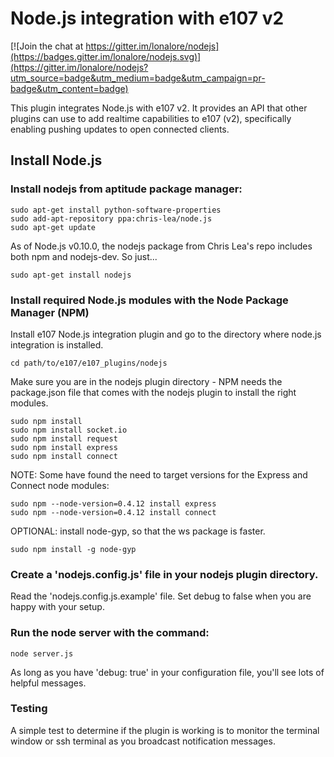 # Node.js integration with e107 v2

[![Join the chat at https://gitter.im/lonalore/nodejs](https://badges.gitter.im/lonalore/nodejs.svg)](https://gitter.im/lonalore/nodejs?utm_source=badge&utm_medium=badge&utm_campaign=pr-badge&utm_content=badge)

This plugin integrates Node.js with e107 v2. It provides an API that other plugins can use to add realtime capabilities to e107 (v2), specifically enabling pushing updates to open connected clients.

## Install Node.js

### Install nodejs from aptitude package manager:
```
sudo apt-get install python-software-properties
sudo add-apt-repository ppa:chris-lea/node.js
sudo apt-get update
```

As of Node.js v0.10.0, the nodejs package from Chris Lea's repo includes both npm and nodejs-dev. So just...
```
sudo apt-get install nodejs
```

### Install required Node.js modules with the Node Package Manager (NPM)

Install e107 Node.js integration plugin and go to the directory where node.js integration is installed.
```
cd path/to/e107/e107_plugins/nodejs
```

Make sure you are in the nodejs plugin directory - NPM needs the package.json file that comes with the nodejs plugin to install the right modules.
```
sudo npm install
sudo npm install socket.io
sudo npm install request
sudo npm install express
sudo npm install connect
```

NOTE: Some have found the need to target versions for the Express and Connect node modules:
```
sudo npm --node-version=0.4.12 install express
sudo npm --node-version=0.4.12 install connect
```

OPTIONAL: install node-gyp, so that the ws package is faster.
```
sudo npm install -g node-gyp
```

### Create a 'nodejs.config.js' file in your nodejs plugin directory.

Read the 'nodejs.config.js.example' file. Set debug to false when you are happy with your setup.

### Run the node server with the command: 
```
node server.js
```

As long as you have 'debug: true' in your configuration file, you'll see lots of helpful messages.

### Testing

A simple test to determine if the plugin is working is to monitor the terminal window or ssh terminal as you broadcast notification messages.

